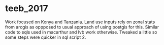 # teeb_2017
Work focused on Kenya and Tanzania. 
Land use inputs rely on zonal stats from arcgis as oppposed to usual approach of using postgis for this. 
Similar code to sqls used in macarthur and lvb work otherwise. Tweaked a little so some steps were quicker in sql script 2.

